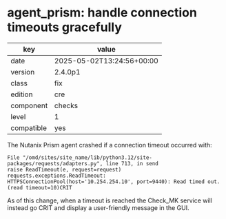 [//]: # (werk v2)
# agent_prism: handle connection timeouts gracefully

key        | value
---------- | ---
date       | 2025-05-02T13:24:56+00:00
version    | 2.4.0p1
class      | fix
edition    | cre
component  | checks
level      | 1
compatible | yes

The Nutanix Prism agent crashed if a connection timeout occurred with:

```
File "/omd/sites/site_name/lib/python3.12/site-packages/requests/adapters.py", line 713, in send
raise ReadTimeout(e, request=request)
requests.exceptions.ReadTimeout: HTTPSConnectionPool(host='10.254.254.10', port=9440): Read timed out. (read timeout=10)CRIT
```

As of this change, when a timeout is reached the Check_MK service will instead go CRIT
and display a user-friendly message in the GUI.
